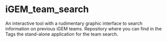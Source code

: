 # iGEM_team_search

An interactive tool with a rudimentary graphic interface to search information on previous iGEM teams.
Repository where you can find in the Tags the stand-alone application for the team search.
